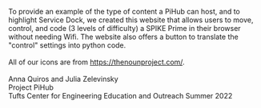 To provide an example of the type of content a PiHub can host, and to highlight Service Dock, we created this website that allows users to move, control, and code (3 levels of difficulty) a SPIKE Prime in their browser without needing Wifi. The website also offers a button to translate the "control" settings into python code. <br>
<br>
All of our icons are from https://thenounproject.com/. <br>
<br>
Anna Quiros and Julia Zelevinsky <br>
Project PiHub <br>
Tufts Center for Engineering Education and Outreach Summer 2022 <br>
